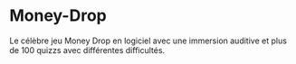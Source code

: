# Money-Drop
Le célèbre jeu Money Drop en logiciel avec une immersion auditive et plus de 100 quizzs avec différentes difficultés.
